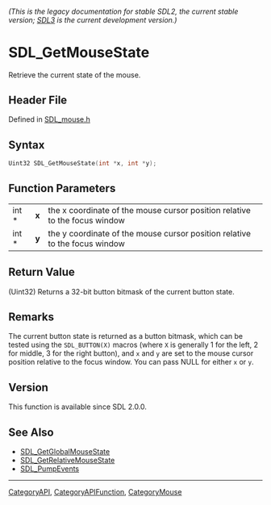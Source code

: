 ###### (This is the legacy documentation for stable SDL2, the current stable version; [SDL3](https://wiki.libsdl.org/SDL3/) is the current development version.)
# SDL_GetMouseState

Retrieve the current state of the mouse.

## Header File

Defined in [SDL_mouse.h](https://github.com/libsdl-org/SDL/blob/SDL2/include/SDL_mouse.h)

## Syntax

```c
Uint32 SDL_GetMouseState(int *x, int *y);
```

## Function Parameters

|       |       |                                                                            |
| ----- | ----- | -------------------------------------------------------------------------- |
| int * | **x** | the x coordinate of the mouse cursor position relative to the focus window |
| int * | **y** | the y coordinate of the mouse cursor position relative to the focus window |

## Return Value

(Uint32) Returns a 32-bit button bitmask of the current button state.

## Remarks

The current button state is returned as a button bitmask, which can be
tested using the `SDL_BUTTON(X)` macros (where `X` is generally 1 for the
left, 2 for middle, 3 for the right button), and `x` and `y` are set to the
mouse cursor position relative to the focus window. You can pass NULL for
either `x` or `y`.

## Version

This function is available since SDL 2.0.0.

## See Also

- [SDL_GetGlobalMouseState](SDL_GetGlobalMouseState)
- [SDL_GetRelativeMouseState](SDL_GetRelativeMouseState)
- [SDL_PumpEvents](SDL_PumpEvents)

----
[CategoryAPI](CategoryAPI), [CategoryAPIFunction](CategoryAPIFunction), [CategoryMouse](CategoryMouse)

